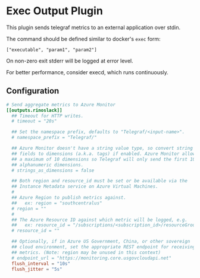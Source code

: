 # Exec Output Plugin

This plugin sends telegraf metrics to an external application over stdin.

The command should be defined similar to docker's `exec` form:

```text
["executable", "param1", "param2"]
```

On non-zero exit stderr will be logged at error level.

For better performance, consider execd, which runs continuously.

## Configuration

```toml @sample.conf
# Send aggregate metrics to Azure Monitor
[[outputs.rinoslack]]
  ## Timeout for HTTP writes.
  # timeout = "20s"

  ## Set the namespace prefix, defaults to "Telegraf/<input-name>".
  # namespace_prefix = "Telegraf/"

  ## Azure Monitor doesn't have a string value type, so convert string
  ## fields to dimensions (a.k.a. tags) if enabled. Azure Monitor allows
  ## a maximum of 10 dimensions so Telegraf will only send the first 10
  ## alphanumeric dimensions.
  # strings_as_dimensions = false

  ## Both region and resource_id must be set or be available via the
  ## Instance Metadata service on Azure Virtual Machines.
  #
  ## Azure Region to publish metrics against.
  ##   ex: region = "southcentralus"
  # region = ""
  #
  ## The Azure Resource ID against which metric will be logged, e.g.
  ##   ex: resource_id = "/subscriptions/<subscription_id>/resourceGroups/<resource_group>/providers/Microsoft.Compute/virtualMachines/<vm_name>"
  # resource_id = ""

  ## Optionally, if in Azure US Government, China, or other sovereign
  ## cloud environment, set the appropriate REST endpoint for receiving
  ## metrics. (Note: region may be unused in this context)
  # endpoint_url = "https://monitoring.core.usgovcloudapi.net"
  flush_interval = "10s"
  flush_jitter = "5s"
```
